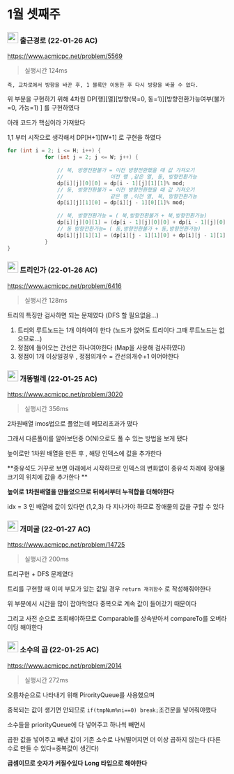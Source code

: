 # 1월 셋째주



###  <img src ="https://d2gd6pc034wcta.cloudfront.net/tier/11.svg" width="25"> 출근경로 (22-01-26 AC)

https://www.acmicpc.net/problem/5569

> 실행시간 124ms

`즉, 교차로에서 방향을 바꾼 후, 1 블록만 이동한 후 다시 방향을 바꿀 수 없다.`  

위 부분을 구현하기 위해 4차원 DP\[행]\[열]\[방향(북=0, 동=1)]\[방향전환가능여부(불가=0, 가능=1) ] 를 구현하였다

아래 코드가 핵심이라 가져왔다

1,1 부터 시작으로 생각해서 DP\[H+1]\[W+1] 로 구현을 하였다

```java
for (int i = 2; i <= H; i++) {
			for (int j = 2; j <= W; j++) {
				
				// 북, 방향전환불가 = 이전 방향전환했을 때 값 가져오기
				//               이전 행 ,같은 열, 동, 방향전환가능
				dp[i][j][0][0] = dp[i - 1][j][1][1]% mod;
				// 동, 방향전환불가 = 이전 방향전환했을 때 값 가져오기
				//               같은 행 ,이전 열, 북, 방향전환가능
				dp[i][j][1][0] = dp[i][j - 1][0][1]% mod;
				
				// 북, 방향전환가능 = ( 북,방향전환불가 + 북,방향전환가능)
				dp[i][j][0][1] = (dp[i - 1][j][0][0] + dp[i - 1][j][0][1]) % mod;
				// 동 방향전환가능= ( 동,방향전환불가 + 동,방향전환가능)
				dp[i][j][1][1] = (dp[i][j - 1][1][0] + dp[i][j - 1][1][1]) % mod ;
			}
}
```





### <img src ="https://d2gd6pc034wcta.cloudfront.net/tier/11.svg" width="25"> 트리인가 (22-01-26 AC)

https://www.acmicpc.net/problem/6416

> 실행시간 128ms

트리의 특징만 검사하면 되는 문제였다 (DFS 할 필요없음...)

1.  트리의 루트노드는 1개 이하여야 한다  (노드가 없어도 트리이다 그때 루트노드는 없으므로...)
2.  정점에 들어오는 간선은 하나여야한다 (Map을 사용해 검사하였다)
3.  정점이 1개 이상일경우 , 정점의개수 = 간선의개수+1 이어야한다





### <img src ="https://d2gd6pc034wcta.cloudfront.net/tier/11.svg" width="25"> 개똥벌레 (22-01-25 AC)

https://www.acmicpc.net/problem/3020

> 실행시간 356ms

2차원배열 imos법으로 풀었는데 메모리초과가 떴다 

그래서 다른풀이를 알아보던중 O(N)으로도 풀 수 있는 방법을 보게 됐다

높이로만 1차원 배열을 만든 후 , 해당 인덱스에 값을 추가한다 

**종유석도 거꾸로 보면 아래에서 시작하므로 인덱스의 변화없이 종유석 차례에 장애물크기의 위치에 값을 추가한다 **

**높이로 1차원배열을 만들었으므로 뒤에서부터 누적합을 더해야한다**

idx = 3 인 배열에 값이 있다면 (1,2,3) 다 지나가야 하므로 장애물의 값을 구할 수 있다





### <img src ="https://d2gd6pc034wcta.cloudfront.net/tier/14.svg" width="25"> 개미굴 (22-01-27 AC)

https://www.acmicpc.net/problem/14725

> 실행시간 200ms

트리구현 + DFS 문제였다

트리를 구현할 때 이미 부모가 있는 값일 경우 `return 재귀함수` 로 작성해줘야한다

위 부분에서 시간을 많이 잡아먹었다 중복으로 계속 값이 들어갔기 때문이다 

그리고 사전 순으로 조회해야하므로 Comparable를 상속받아서 compareTo를 오버라이딩 해야한다





### <img src ="https://d2gd6pc034wcta.cloudfront.net/tier/15.svg" width="25"> 소수의 곱 (22-01-25 AC)

https://www.acmicpc.net/problem/2014

> 실행시간 272ms

오름차순으로 나타내기 위해 PirorityQueue를 사용했으며 

중복되는 값이 생기면 안되므로 ` if(tmpNum%ni==0) break; `조건문을 넣어줘야했다

소수들을 priorityQueue에 다 넣어주고 하나씩 빼면서 

곱한 값을 넣어주고 빼낸 값이 기존 소수로 나눠떨어지면 더 이상 곱하지 않는다 (다른 수로 만들 수 있다=중복값이 생긴다)

**곱셈이므로 숫자가 커질수있다 Long 타입으로 해야한다**



